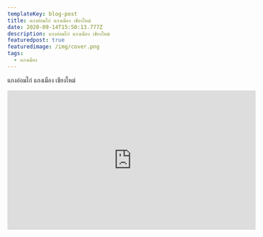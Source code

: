 ```yaml
---
templateKey: blog-post
title: แกงอ่อมไก่ แกงเมือง เชียงใหม่
date: 2020-09-14T15:50:13.777Z
description: แกงอ่อมไก่ แกงเมือง เชียงใหม่
featuredpost: true
featuredimage: /img/cover.png
tags:
  - แกงเมือง
---
```

แกงอ่อมไก่ แกงเมือง เชียงใหม่

<iframe width="560" height="315" src="https://www.youtube.com/embed/mpONcLrW0Dw" frameborder="0" allow="accelerometer; autoplay; encrypted-media; gyroscope; picture-in-picture" allowfullscreen></iframe>